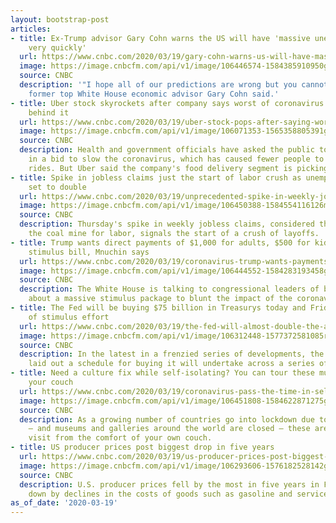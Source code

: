 ```yaml
---
layout: bootstrap-post
articles:
- title: Ex-Trump advisor Gary Cohn warns the US will have 'massive unemployment very,
    very quickly'
  url: https://www.cnbc.com/2020/03/19/gary-cohn-warns-us-will-have-massive-unemployment-very-very-quickly.html
  image: https://image.cnbcfm.com/api/v1/image/106446574-1584385910950gettyimages-1212583867.jpeg?v=1584385969
  source: CNBC
  description: '"I hope all of our predictions are wrong but you cannot work today,"
    former top White House economic advisor Gary Cohn said.'
- title: Uber stock skyrockets after company says worst of coronavirus fallout is
    behind it
  url: https://www.cnbc.com/2020/03/19/uber-stock-pops-after-saying-worst-of-coronavirus-fallout-is-behind-it.html
  image: https://image.cnbcfm.com/api/v1/image/106071353-1565358805391gettyimages-1040860810.jpeg?v=1578680495
  source: CNBC
  description: Health and government officials have asked the public to stay home
    in a bid to slow the coronavirus, which has caused fewer people to request Uber
    rides. But Uber said the company's food delivery segment is picking up.
- title: Spike in jobless claims just the start of labor crush as unemployment looks
    set to double
  url: https://www.cnbc.com/2020/03/19/unprecedented-spike-in-weekly-jobless-claims-is-just-the-start-as-unemployment-is-set-to-double.html
  image: https://image.cnbcfm.com/api/v1/image/106450388-1584554116126macys3.jpg?v=1584561057
  source: CNBC
  description: Thursday's spike in weekly jobless claims, considered the canary in
    the coal mine for labor, signals the start of a crush of layoffs.
- title: Trump wants direct payments of $1,000 for adults, $500 for kids in coronavirus
    stimulus bill, Mnuchin says
  url: https://www.cnbc.com/2020/03/19/coronavirus-trump-wants-payments-of-1000-for-adults-500-for-kids.html
  image: https://image.cnbcfm.com/api/v1/image/106444552-1584283193458gettyimages-1207184319.jpeg?v=1584283238
  source: CNBC
  description: The White House is talking to congressional leaders of both parties
    about a massive stimulus package to blunt the impact of the coronavirus crisis.
- title: The Fed will be buying $75 billion in Treasurys today and Friday as part
    of stimulus effort
  url: https://www.cnbc.com/2020/03/19/the-fed-will-almost-double-the-amount-of-bonds-it-is-buying.html
  image: https://image.cnbcfm.com/api/v1/image/106312448-1577372581085rts2ujby.jpg?v=1577372682
  source: CNBC
  description: In the latest in a frenzied series of developments, the New York Fed
    laid out a schedule for buying it will undertake across a series of maturities.
- title: Need a culture fix while self-isolating? You can tour these museums from
    your couch
  url: https://www.cnbc.com/2020/03/19/coronavirus-pass-the-time-in-self-isolation-with-virtual-museum-tours.html
  image: https://image.cnbcfm.com/api/v1/image/106451808-1584622871275gettyimages-936292422.jpg?v=1584623155
  source: CNBC
  description: As a growing number of countries go into lockdown due to the coronavirus
    — and museums and galleries around the world are closed — these are some you can
    visit from the comfort of your own couch.
- title: US producer prices post biggest drop in five years
  url: https://www.cnbc.com/2020/03/19/us-producer-prices-post-biggest-drop-in-five-years.html
  image: https://image.cnbcfm.com/api/v1/image/106293606-1576182528142gettyimages-98811850.jpeg?v=1576182575
  source: CNBC
  description: U.S. producer prices fell by the most in five years in February, pulled
    down by declines in the costs of goods such as gasoline and services.
as_of_date: '2020-03-19'
---
```


